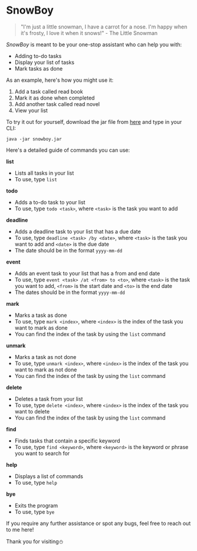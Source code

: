 # **SnowBoy**
>"I'm just a little snowman, I have a carrot for a nose. I'm happy when it's frosty, I love it when it snows!" - The Little Snowman

_SnowBoy_ is meant to be your one-stop assistant who can help you with:
- Adding to-do tasks
- Display your list of tasks
- Mark tasks as done

As an example, here's how you might use it:
1. Add a task called read book
2. Mark it as done when completed
3. Add another task called read novel
4. View your list

To try it out for yourself, download the jar file from [here](https://github.com/soons1/ip/releases/tag/v0.3) and type in your CLI:
```
java -jar snowboy.jar
```

Here's a detailed guide of commands you can use:

**list**
- Lists all tasks in your list
- To use, type `list`

**todo**
- Adds a to-do task to your list
- To use, type `todo <task>`, where `<task>` is the task you want to add

**deadline**
- Adds a deadline task to your list that has a due date
- To use, type `deadline <task> /by <date>`, where `<task>` is the task you want to add and `<date>` is the due date
- The date should be in the format `yyyy-mm-dd`

**event**
- Adds an event task to your list that has a from and end date
- To use, type `event <task> /at <from> to <to>`, where `<task>` is the task you want to add, `<from>` is the start date and `<to>` is the end date
- The dates should be in the format `yyyy-mm-dd`

**mark**
- Marks a task as done
- To use, type `mark <index>`, where `<index>` is the index of the task you want to mark as done
- You can find the index of the task by using the `list` command

**unmark**
- Marks a task as not done
- To use, type `unmark <index>`, where `<index>` is the index of the task you want to mark as not done
- You can find the index of the task by using the `list` command

**delete**
- Deletes a task from your list
- To use, type `delete <index>`, where `<index>` is the index of the task you want to delete
- You can find the index of the task by using the `list` command

**find**
- Finds tasks that contain a specific keyword
- To use, type `find <keyword>`, where `<keyword>` is the keyword or phrase you want to search for

**help**
- Displays a list of commands
- To use, type `help`

**bye**
- Exits the program
- To use, type `bye`

If you require any further assistance or spot any bugs, feel free to reach out to me here!

Thank you for visiting⛄ 